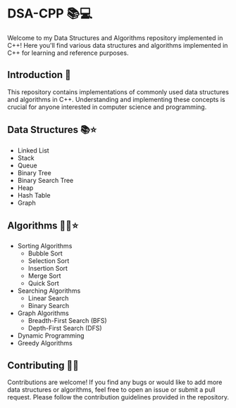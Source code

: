# DSA-CPP 📚💻

Welcome to my Data Structures and Algorithms repository implemented in C++! Here you'll find various data structures and algorithms implemented in C++ for learning and reference purposes.

## Introduction 📄
This repository contains implementations of commonly used data structures and algorithms in C++. Understanding and implementing these concepts is crucial for anyone interested in computer science and programming.

## Data Structures 📚⭐
- Linked List
- Stack
- Queue
- Binary Tree
- Binary Search Tree
- Heap
- Hash Table
- Graph

## Algorithms 👩‍💻⭐
- Sorting Algorithms
  - Bubble Sort
  - Selection Sort
  - Insertion Sort
  - Merge Sort
  - Quick Sort
- Searching Algorithms
  - Linear Search
  - Binary Search
- Graph Algorithms
  - Breadth-First Search (BFS)
  - Depth-First Search (DFS)
- Dynamic Programming
- Greedy Algorithms

## Contributing 🤝🏻
Contributions are welcome! If you find any bugs or would like to add more data structures or algorithms, feel free to open an issue or submit a pull request. Please follow the contribution guidelines provided in the repository.
